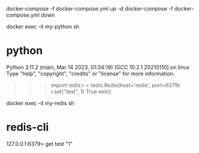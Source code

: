 docker-compose -f docker-compose.yml up -d
docker-compose -f docker-compose.yml down


docker exec -it my-python sh
# python
Python 3.11.2 (main, Mar 14 2023, 01:34:19) [GCC 10.2.1 20210110] on linux
Type "help", "copyright", "credits" or "license" for more information.
>>> import redis 
>>> r = redis.Redis(host='redis', port=6379)
>>> r.set("test", 1)
True
>>> exit()


docker exec -it my-redis sh
# redis-cli 
127.0.0.1:6379> get test
"1"

